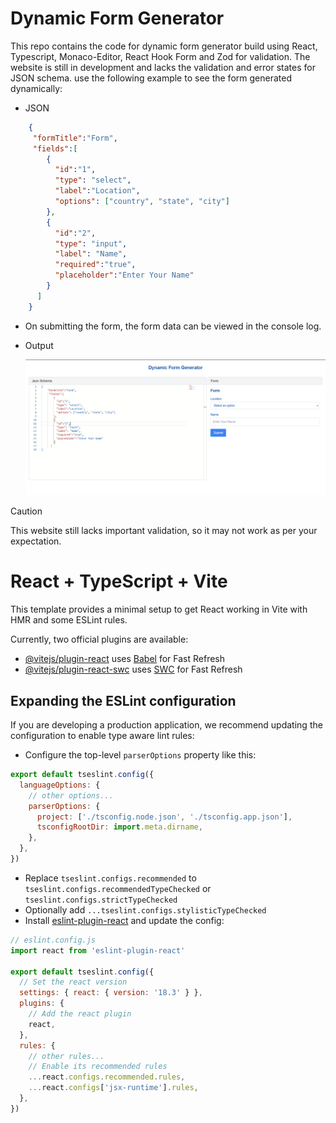# Dynamic Form Generator
This repo contains the code for dynamic form generator build using React, Typescript, Monaco-Editor, React Hook Form and Zod for validation. The website is still in development and lacks the validation and error states for JSON schema. use the following example to see the form generated dynamically:

- JSON
```json
    {
     "formTitle":"Form",
     "fields":[
        {
          "id":"1",
          "type": "select",
          "label":"Location",
          "options": ["country", "state", "city"]
        },
        {
          "id":"2",
          "type": "input",
          "label": "Name",
          "required":"true",
          "placeholder":"Enter Your Name" 
        }
      ]
    }
```
  - On submitting the form, the form data can be viewed in the console log.
- Output

  ![form generated](public/output.png)

 > [!CAUTION] 
 > This website still lacks important validation, so it may not work as per your expectation.
# React + TypeScript + Vite

This template provides a minimal setup to get React working in Vite with HMR and some ESLint rules.

Currently, two official plugins are available:

- [@vitejs/plugin-react](https://github.com/vitejs/vite-plugin-react/blob/main/packages/plugin-react/README.md) uses [Babel](https://babeljs.io/) for Fast Refresh
- [@vitejs/plugin-react-swc](https://github.com/vitejs/vite-plugin-react-swc) uses [SWC](https://swc.rs/) for Fast Refresh

## Expanding the ESLint configuration

If you are developing a production application, we recommend updating the configuration to enable type aware lint rules:

- Configure the top-level `parserOptions` property like this:

```js
export default tseslint.config({
  languageOptions: {
    // other options...
    parserOptions: {
      project: ['./tsconfig.node.json', './tsconfig.app.json'],
      tsconfigRootDir: import.meta.dirname,
    },
  },
})
```

- Replace `tseslint.configs.recommended` to `tseslint.configs.recommendedTypeChecked` or `tseslint.configs.strictTypeChecked`
- Optionally add `...tseslint.configs.stylisticTypeChecked`
- Install [eslint-plugin-react](https://github.com/jsx-eslint/eslint-plugin-react) and update the config:

```js
// eslint.config.js
import react from 'eslint-plugin-react'

export default tseslint.config({
  // Set the react version
  settings: { react: { version: '18.3' } },
  plugins: {
    // Add the react plugin
    react,
  },
  rules: {
    // other rules...
    // Enable its recommended rules
    ...react.configs.recommended.rules,
    ...react.configs['jsx-runtime'].rules,
  },
})
```
